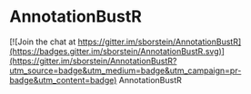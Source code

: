 # AnnotationBustR

[![Join the chat at https://gitter.im/sborstein/AnnotationBustR](https://badges.gitter.im/sborstein/AnnotationBustR.svg)](https://gitter.im/sborstein/AnnotationBustR?utm_source=badge&utm_medium=badge&utm_campaign=pr-badge&utm_content=badge)
AnnotationBustR
